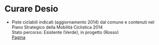 # Curare Desio

* Piste ciclabili indicati (aggiornamento 2014) dal comune e contenuti nel Piano Strategico della Mobilità Ciclistica 2014  
Stato percorso: Esistente (Verde), in progetto (Rosso)  
[Pagina](https://github.com/ipersoft/curaredesio/blob/master/pisteciclabilidesio.geojson)
